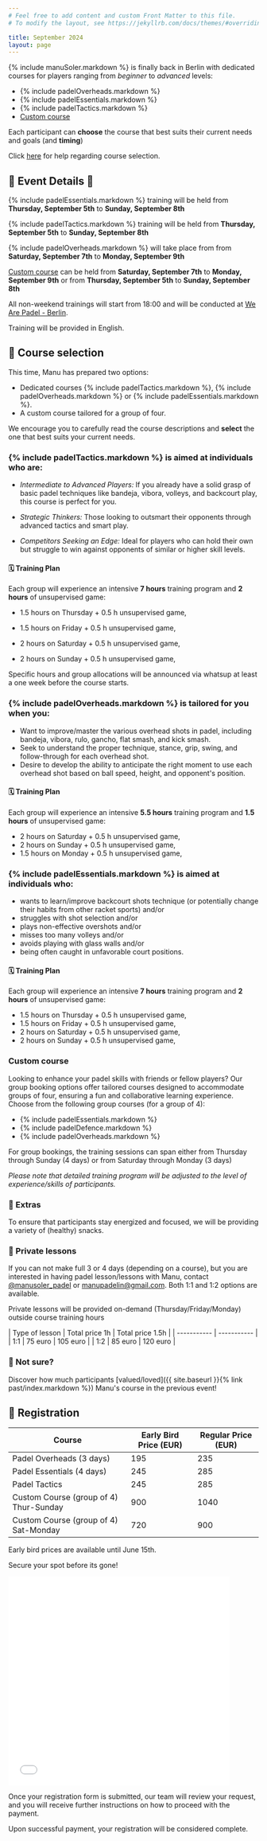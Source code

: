 ```yaml
---
# Feel free to add content and custom Front Matter to this file.
# To modify the layout, see https://jekyllrb.com/docs/themes/#overriding-theme-defaults

title: September 2024
layout: page
---
```


{% include manuSoler.markdown %} is finally back in Berlin with dedicated courses for players ranging from *beginner* to *advanced* levels:

- {% include padelOverheads.markdown %}
- {% include padelEssentials.markdown %}
- {% include padelTactics.markdown %}
- [Custom course](#custom-course)

Each participant can **choose** the course that best suits their current needs and goals (and **timing**)

Click [here](#-course-selection) for help regarding course selection.

## 📅 Event Details 📍

{% include padelEssentials.markdown %} training will be held from **Thursday, September 5th** to **Sunday, September 8th**

{% include padelTactics.markdown %} training will be held from **Thursday, September 5th** to **Sunday, September 8th**

{% include padelOverheads.markdown %} will take place from from **Saturday, September 7th** to **Monday, September 9th**

[Custom course](#custom-course) can be held from **Saturday, September 7th** to **Monday, September 9th** or from **Thursday, September 5th** to **Sunday, September 8th**

All non-weekend trainings will start from 18:00 and will be conducted at <a href="https://wearepadel.com/de/berlin" target="_blank">We Are Padel - Berlin</a>.

Training will be provided in English.

## 🔀 Course selection

This time, Manu has prepared two options: 
- Dedicated courses {% include padelTactics.markdown %}, {% include padelOverheads.markdown %} or {% include padelEssentials.markdown %}.
- A custom course tailored for a group of four.

We encourage you to carefully read the course descriptions and **select** the one that best suits your current needs.

### {% include padelTactics.markdown %} is aimed at individuals who are:

- *Intermediate to Advanced Players:* If you already have a solid grasp of basic padel techniques like bandeja, vibora, volleys, and backcourt play, this course is perfect for you. 

- *Strategic Thinkers:* Those looking to outsmart their opponents through advanced tactics and smart play.

- *Competitors Seeking an Edge:* Ideal for players who can hold their own but struggle to win against opponents of similar or higher skill levels.


#### 🗓️ Training Plan

Each group will experience an intensive **7 hours** training program and **2 hours** of unsupervised game:


- 1.5 hours on Thursday + 0.5 h unsupervised game,

- 1.5 hours on Friday + 0.5 h unsupervised game,

- 2 hours on Saturday + 0.5 h unsupervised game,

- 2 hours on Sunday + 0.5 h unsupervised game,


Specific hours and group allocations will be announced via whatsup at least a one week before the course starts.

### {% include padelOverheads.markdown %} is tailored for you when you:
- Want to improve/master the various overhead shots in padel, including bandeja, vibora, rulo, gancho, flat smash, and kick smash.
- Seek to understand the proper technique, stance, grip, swing, and follow-through for each overhead shot.
- Desire to develop the ability to anticipate the right moment to use each overhead shot based on ball speed, height, and opponent's position.

#### 🗓️ Training Plan
Each group will experience an intensive **5.5 hours** training program and **1.5 hours** of unsupervised game:

- 2 hours on Saturday + 0.5 h unsupervised game,
- 2 hours on Sunday + 0.5 h unsupervised game,
- 1.5 hours on Monday + 0.5 h unsupervised game,

### {% include padelEssentials.markdown %} is aimed at individuals who:
- wants to learn/improve backcourt shots technique (or potentially change their habits from other racket sports) and/or
- struggles with shot selection and/or
- plays non-effective overshots and/or
- misses too many volleys and/or
- avoids playing with glass walls and/or
- being often caught in unfavorable court positions.

#### 🗓️ Training Plan
Each group will experience an intensive **7 hours** training program and **2 hours** of unsupervised game:

- 1.5 hours on Thursday + 0.5 h unsupervised game,
- 1.5 hours on Friday + 0.5 h unsupervised game,
- 2 hours on Saturday + 0.5 h unsupervised game,
- 2 hours on Sunday + 0.5 h unsupervised game,

###  Custom course 
Looking to enhance your padel skills with friends or fellow players? Our group booking options offer tailored courses designed to accommodate groups of four, ensuring a fun and collaborative learning experience. 
Choose from the following group courses (for a group of 4):
- {% include padelEssentials.markdown %}
- {% include padelDefence.markdown %}
- {% include padelOverheads.markdown %}

For group bookings, the training sessions can span either from Thursday through Sunday (4 days) or from Saturday through Monday (3 days)

*Please note that detailed training program will be adjusted to the level of experience/skills of participants.*

### 🎁 Extras

To ensure that participants stay energized and focused, we will be providing a variety of (healthy) snacks.

### 👥 Private lessons

If you can not make full 3 or 4 days (depending on a course), but you are interested in having padel lesson/lessons with Manu, contact <a href="https://www.instagram.com/manusoler_padel" target="_blank">@manusoler_padel</a> or <a class="u-email" href="mailto:manupadelin@gmail.com">manupadelin@gmail.com</a>. Both 1:1 and 1:2 options are available.

Private lessons will be provided on-demand (Thursday/Friday/Monday) outside course training hours

| Type of lesson     | Total price 1h | Total price 1.5h |
| -----------        | ----------- |
| 1:1         | 75 euro       | 105 euro       |
| 1:2         | 85 euro       | 120 euro       |

### 🤷‍ Not sure?
Discover how much participants [valued/loved]({{ site.baseurl }}{% link past/index.markdown %}) Manu's course in the previous event!

## 📝 Registration


| Course                             | Early Bird Price (EUR) | Regular Price (EUR) |
|------------------------------------|--------------------|-----------------|
| Padel Overheads (3 days)           | 195                | 235             |
| Padel Essentials (4 days)          | 245                | 285             |
| Padel Tactics                      | 245                | 285             |
| Custom Course (group of 4) Thur-Sunday | 900                | 1040            |
| Custom Course (group of 4) Sat-Monday | 720                | 900             |

Early bird prices are available until June 15th.

Secure your spot before its gone!

[//]: # (<iframe src="https://docs.google.com/forms/d/e/1FAIpQLSeb8e8NXP9yAMfIPqSkcpECsFofGgKDTGZ0iSL_p9_-V7IxBQ/viewform?embedded=true" width="640" height="1380" frameborder="0" marginheight="0" marginwidth="0">Loading…</iframe>)

<iframe src="/forms/september2024.html" width="445" height="420" frameborder="0" marginheight="0" marginwidth="0">Loading…</iframe>

Once your registration form is submitted, our team will review your request, and you will receive further instructions on how to proceed with the payment.

Upon successful payment, your registration will be considered complete.

